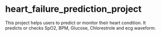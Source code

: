# heart_failure_prediction_project
This project helps users to predict or monitor their heart condition. It predicts or checks SpO2, BPM, Glucose, Chlorestrole and ecg waveform. 
